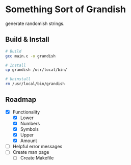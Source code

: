 # Something Sort of Grandish
generate randomish strings.

## Build & Install
```bash
# Build
gcc main.c -o grandish

# Install
cp grandish /usr/local/bin/

# Uninstall
rm /usr/local/bin/grandish 
```

## Roadmap
- [X] Functionality
  - [X] Lower
  - [X] Numbers
  - [X] Symbols
  - [X] Upper
  - [X] Amount
- [ ] Helpful error messages
- [ ] Create man page
  - [ ] Create Makefile
